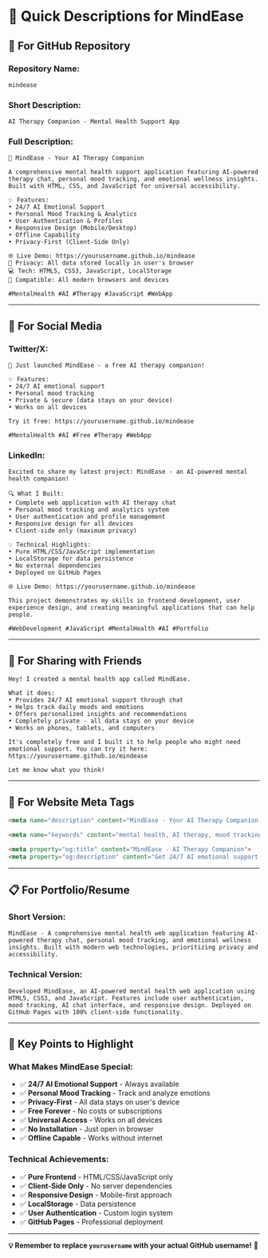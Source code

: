 # 🚀 Quick Descriptions for MindEase

## **🎯 For GitHub Repository**

### **Repository Name:**
```
mindease
```

### **Short Description:**
```
AI Therapy Companion - Mental Health Support App
```

### **Full Description:**
```
🧠 MindEase - Your AI Therapy Companion

A comprehensive mental health support application featuring AI-powered therapy chat, personal mood tracking, and emotional wellness insights. Built with HTML, CSS, and JavaScript for universal accessibility.

✨ Features:
• 24/7 AI Emotional Support
• Personal Mood Tracking & Analytics
• User Authentication & Profiles
• Responsive Design (Mobile/Desktop)
• Offline Capability
• Privacy-First (Client-Side Only)

🌐 Live Demo: https://yourusername.github.io/mindease
🔐 Privacy: All data stored locally in user's browser
💻 Tech: HTML5, CSS3, JavaScript, LocalStorage
📱 Compatible: All modern browsers and devices

#MentalHealth #AI #Therapy #JavaScript #WebApp
```

---

## **📱 For Social Media**

### **Twitter/X:**
```
🧠 Just launched MindEase - a free AI therapy companion!

✨ Features:
• 24/7 AI emotional support
• Personal mood tracking
• Private & secure (data stays on your device)
• Works on all devices

Try it free: https://yourusername.github.io/mindease

#MentalHealth #AI #Free #Therapy #WebApp
```

### **LinkedIn:**
```
Excited to share my latest project: MindEase - an AI-powered mental health companion!

🔍 What I Built:
• Complete web application with AI therapy chat
• Personal mood tracking and analytics system
• User authentication and profile management
• Responsive design for all devices
• Client-side only (maximum privacy)

💡 Technical Highlights:
• Pure HTML/CSS/JavaScript implementation
• LocalStorage for data persistence
• No external dependencies
• Deployed on GitHub Pages

🌐 Live Demo: https://yourusername.github.io/mindease

This project demonstrates my skills in frontend development, user experience design, and creating meaningful applications that can help people.

#WebDevelopment #JavaScript #MentalHealth #AI #Portfolio
```

---

## **📧 For Sharing with Friends**

```
Hey! I created a mental health app called MindEase. 

What it does:
• Provides 24/7 AI emotional support through chat
• Helps track daily moods and emotions
• Offers personalized insights and recommendations
• Completely private - all data stays on your device
• Works on phones, tablets, and computers

It's completely free and I built it to help people who might need emotional support. You can try it here:
https://yourusername.github.io/mindease

Let me know what you think!
```

---

## **🔗 For Website Meta Tags**

```html
<meta name="description" content="MindEase - Your AI Therapy Companion. Get 24/7 emotional support, track your daily moods, and discover personal insights. Free, private, and accessible on all devices.">

<meta name="keywords" content="mental health, AI therapy, mood tracking, emotional support, free therapy, web app, JavaScript">

<meta property="og:title" content="MindEase - AI Therapy Companion">
<meta property="og:description" content="Get 24/7 AI emotional support, track your moods, and discover personal insights. Free, private, and accessible on all devices.">
```

---

## **📋 For Portfolio/Resume**

### **Short Version:**
```
MindEase - A comprehensive mental health web application featuring AI-powered therapy chat, personal mood tracking, and emotional wellness insights. Built with modern web technologies, prioritizing privacy and accessibility.
```

### **Technical Version:**
```
Developed MindEase, an AI-powered mental health web application using HTML5, CSS3, and JavaScript. Features include user authentication, mood tracking, AI chat interface, and responsive design. Deployed on GitHub Pages with 100% client-side functionality.
```

---

## **🎯 Key Points to Highlight**

### **What Makes MindEase Special:**
- ✅ **24/7 AI Emotional Support** - Always available
- ✅ **Personal Mood Tracking** - Track and analyze emotions
- ✅ **Privacy-First** - All data stays on user's device
- ✅ **Free Forever** - No costs or subscriptions
- ✅ **Universal Access** - Works on all devices
- ✅ **No Installation** - Just open in browser
- ✅ **Offline Capable** - Works without internet

### **Technical Achievements:**
- ✅ **Pure Frontend** - HTML/CSS/JavaScript only
- ✅ **Client-Side Only** - No server dependencies
- ✅ **Responsive Design** - Mobile-first approach
- ✅ **LocalStorage** - Data persistence
- ✅ **User Authentication** - Custom login system
- ✅ **GitHub Pages** - Professional deployment

---

**💡 Remember to replace `yourusername` with your actual GitHub username!** 🚀 
